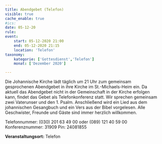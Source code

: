 ```yaml
---
title: Abendgebet (Telefon)
visible: true
cache_enable: true
#ics: 
date: 05-12-20
rule: 
event:
	start: 05-12-2020 21:00
	end: 05-12-2020 21:15
	location: 'Telefon'
taxonomy:
	kategorie: ['Gottesdienst','Telefon']
	monat: ['Dezember 2020']

---
```

Die Johannische Kirche lädt täglich um 21 Uhr zum gemeinsam gesprochenen Abendgebet in ihre Kirche im St.-Michaels-Heim ein. Da aktuell das Abendgebet nicht in der Gemeinschaft in der Kirche erfolgen kann, findet das Gebet als Telefonkonferenz statt. Wir sprechen gemeinsam zwei Vaterunser und den 1. Psalm. Anschließend wird ein Lied aus dem johannischen Gesangbuch und ein Vers aus der Bibel vorgelesen. Alle Geschwister, Freunde und Gäste sind immer herzlich willkommen.

Telefonnummer: (030) 201 63 49 00 oder (089) 121 40 59 00
Konferenznummer: 31909
Pin: 24081855



**Veranstaltungsort:** Telefon

